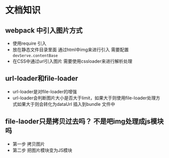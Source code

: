 
# 文档知识

## webpack 中引入图片方式

- 使用require 引入
- 放在静态文件目录里面 通过html中img来进行引入 需要配置 `devServe.contentBase`
- 在CSS中通过url引入图片 需要使用cssloader来进行解析处理

## url-loader和file-loader

- url-loader是对file-loader的增强
- url-loader会判断图片大小是否大于limit，如果大于则使用file-loader处理方式如果大于则会转化为dataUrl 插入到bundle 文件中

## file-laoder只是拷贝过去吗？ 不是吧img处理成js模块吗

- 第一步 拷贝图片
- 第二步 把图片模块变为JS模块
